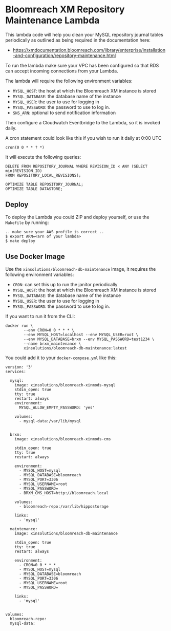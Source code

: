 # Bloomreach XM Repository Maintenance Lambda

This lambda code will help you clean your MySQL repository journal tables periodically as outlined as being required in 
the documentation here: 

* https://xmdocumentation.bloomreach.com/library/enterprise/installation-and-configuration/repository-maintenance.html

To run the lambda make sure your VPC has been configured so that RDS can accept incoming connections from your Lambda. 

The lambda will require the following environment variables:

* `MYSQL_HOST`: the host at which the Bloomreach XM instance is stored
* `MYSQL_DATABASE`: the database name of the instance
* `MYSQL_USER`: the user to use for logging in
* `MYSQL_PASSWORD`: the password to use to log in. 
* `SNS_ARN`: optional to send notification information

Then configure a Cloudwatch Eventbridge to the Lambda, so it is invoked daily.

A cron statement could look like this if you wish to run it daily at 0:00 UTC

    cron(0 0 * * ? *)

It will execute the following queries:


    DELETE FROM REPOSITORY_JOURNAL WHERE REVISION_ID < ANY (SELECT min(REVISION_ID)
    FROM REPOSITORY_LOCAL_REVISIONS);

    OPTIMIZE TABLE REPOSITORY_JOURNAL;
    OPTIMIZE TABLE DATASTORE;


## Deploy

To deploy the Lambda you could ZIP and deploy yourself, or use the `Makefile` by running:

    .. make sure your AWS profile is correct ..
    $ export ARN=<arn of your lambda>
    $ make deploy


## Use Docker Image

Use the `xinsolutions/bloomreach-db-maintenance` image, it requires the following environment variables:

* `CRON`: can set this up to run the janitor periodically
* `MYSQL_HOST`: the host at which the Bloomreach XM instance is stored
* `MYSQL_DATABASE`: the database name of the instance
* `MYSQL_USER`: the user to use for logging in
* `MYSQL_PASSWORD`: the password to use to log in.

If you want to run it from the CLI:

    docker run \
            --env CRON=0 0 * * * \
            --env MYSQL_HOST=localhost --env MYSQL_USER=root \
            --env MYSQL_DATABASE=brxm --env MYSQL_PASSWORD=test1234 \
            --name brxm_maintenance \
            xinsolutions/bloomreach-db-maintenance:latest

You could add it to your `docker-compose.yml` like this:
    
    version: '3'
    services:
    
      mysql:
        image: xinsolutions/bloomreach-xinmods-mysql
        stdin_open: true
        tty: true
        restart: always
        environment:
          MYSQL_ALLOW_EMPTY_PASSWORD: 'yes'
    
        volumes:
          - mysql-data:/var/lib/mysql
    
    
      brxm:
        image: xinsolutions/bloomreach-xinmods-cms
    
        stdin_open: true
        tty: true
        restart: always
    
        environment:
          - MYSQL_HOST=mysql
          - MYSQL_DATABASE=bloomreach
          - MYSQL_PORT=3306
          - MYSQL_USERNAME=root
          - MYSQL_PASSWORD=
          - BRXM_CMS_HOST=http://bloomreach.local
    
        volumes:
          - bloomreach-repo:/var/lib/hippostorage
    
        links:
          - 'mysql'

      maintenance:
        image: xinsolutions/bloomreach-db-maintenance
    
        stdin_open: true
        tty: true
        restart: always
    
        environment:
          - CRON=0 0 * * * 
          - MYSQL_HOST=mysql
          - MYSQL_DATABASE=bloomreach
          - MYSQL_PORT=3306
          - MYSQL_USERNAME=root
          - MYSQL_PASSWORD=
    
        links:
          - 'mysql'

    
    volumes:
      bloomreach-repo:
      mysql-data: